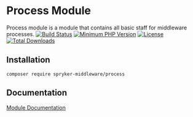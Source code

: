 # Process Module

Process module is a module that contains all basic staff for middleware processes.
[![Build Status](https://travis-ci.org/spryker-middleware/process.svg?branch=master)](https://travis-ci.org/spryker-middleware/process)
[![Minimum PHP Version](http://img.shields.io/badge/php-%3E%3D%207.1-8892BF.svg)](https://php.net/)
[![License](https://poser.pugx.org/spryker/code-sniffer/license.svg)](https://packagist.org/packages/spryker-middleware/process)
[![Total Downloads](https://poser.pugx.org/spryker-middleware/process/d/total.svg)](https://packagist.org/packages/spryker-middleware/process)


## Installation

```
composer require spryker-middleware/process
```

## Documentation
[Module Documentation](https://academy.spryker.com/developing_with_spryker/spryker_middleware.html)
